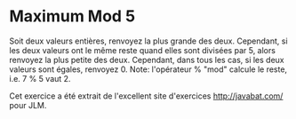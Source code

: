 
# Maximum Mod 5 #
Soit deux valeurs entières, renvoyez la plus grande des deux. Cependant, si
les deux valeurs ont le même reste quand elles sont divisées par 5, alors
renvoyez la plus petite des deux. Cependant, dans tous les cas, si les deux
valeurs sont égales, renvoyez 0. Note: l'opérateur % "mod" calcule le reste,
i.e. 7 % 5 vaut 2.

Cet exercice a été extrait de l'excellent site d'exercices
http://javabat.com/ pour JLM.

